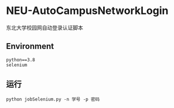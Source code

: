 # NEU-AutoCampusNetworkLogin
东北大学校园网自动登录认证脚本

## Environment
```
python==3.8
selenium
```

## 运行
```
python jobSelenium.py -n 学号 -p 密码
```
